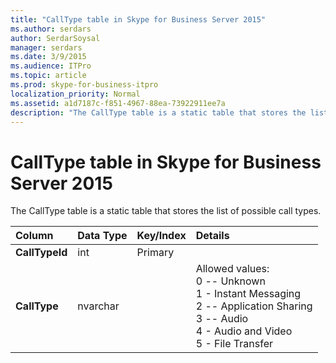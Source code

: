 ```yaml
---
title: "CallType table in Skype for Business Server 2015"
ms.author: serdars
author: SerdarSoysal
manager: serdars
ms.date: 3/9/2015
ms.audience: ITPro
ms.topic: article
ms.prod: skype-for-business-itpro
localization_priority: Normal
ms.assetid: a1d7187c-f851-4967-88ea-73922911ee7a
description: "The CallType table is a static table that stores the list of possible call types."
---
```


# CallType table in Skype for Business Server 2015
 
The CallType table is a static table that stores the list of possible call types.
  
|**Column**|**Data Type**|**Key/Index**|**Details**|
|:-----|:-----|:-----|:-----|
|**CallTypeId** <br/> |int  <br/> |Primary  <br/> ||
|**CallType** <br/> |nvarchar  <br/> || Allowed values: <br/>  0 -- Unknown <br/>  1 - Instant Messaging <br/>  2 -- Application Sharing <br/>  3 -- Audio <br/>  4 - Audio and Video <br/>  5 - File Transfer <br/> |
   

